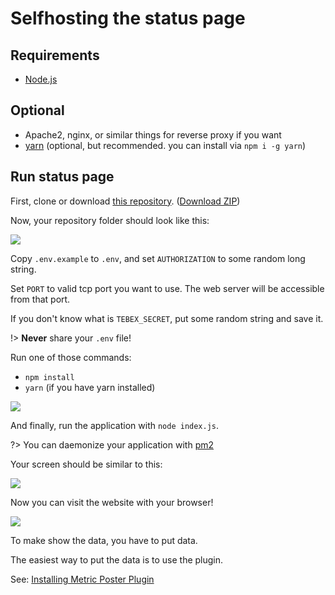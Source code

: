 # Selfhosting the status page

## Requirements
- [Node.js](https://nodejs.org/)

## Optional
- Apache2, nginx, or similar things for reverse proxy if you want
- [yarn](https://yarnpkg.com/) (optional, but recommended. you can install via `npm i -g yarn`)

## Run status page

First, clone or download [this repository](https://github.com/acrylic-style/status.2b2t.jp). ([Download ZIP](https://github.com/acrylic-style/status.2b2t.jp/archive/master.zip))

Now, your repository folder should look like this:

![](/assets/ls.png)

Copy `.env.example` to `.env`, and set `AUTHORIZATION` to some random long string.

Set `PORT` to valid tcp port you want to use. The web server will be accessible from that port.

If you don't know what is `TEBEX_SECRET`, put some random string and save it.

!> **Never** share your `.env` file!

Run one of those commands:
- `npm install`
- `yarn` (if you have yarn installed)

![](/assets/yarn.png)

And finally, run the application with `node index.js`.

?> You can daemonize your application with [pm2](https://www.npmjs.com/package/pm2)

Your screen should be similar to this:

![](/assets/running_app.png)

Now you can visit the website with your browser!

![](/assets/page.png)

To make show the data, you have to put data.

The easiest way to put the data is to use the plugin.

See: [Installing Metric Poster Plugin](/self-hosting/installing-metric-poster-plugin)

